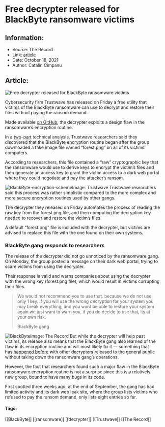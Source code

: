 # Free decrypter released for BlackByte ransomware victims
### 

## Information:
+ Source: The Record
+ Link: [article](https://therecord.media/free-decrypter-released-for-blackbyte-ransomware-victims/)
+ Date: October 18, 2021
+ Author: Catalin Cimpanu


## Article:
![Free decrypter released for BlackByte ransomware victims](https://therecord.media/wp-content/uploads/2021/10/uncloked-decrypt-encryption-lock.jpg)

Cybersecurity firm Trustwave has released on Friday a free utility that victims of the BlackByte ransomware can use to decrypt and restore their files without paying the ransom demand.


Made available [on GitHub](https://github.com/SpiderLabs/BlackByteDecryptor), the decrypter exploits a design flaw in the ransomware’s encryption routine.


In a [two](https://www.trustwave.com/en-us/resources/blogs/spiderlabs-blog/blackbyte-ransomware-pt-1-in-depth-analysis/)–[part](https://www.trustwave.com/en-us/resources/blogs/spiderlabs-blog/blackbyte-ransomware-pt-2-code-obfuscation-analysis/) technical analysis, Trustwave researchers said they discovered that the BlackByte encryption routine began after the group downloaded a fake image file named “forest.png” on all of its victims’ computers.


According to researchers, this file contained a “raw” cryptographic key that the ransomware would use to derive keys to encrypt the victim’s files and then generate an access key to grant the victim access to a dark web portal where they could negotiate and pay the attacker’s ransom.


![BlackByte-encryption-scheme](https://www-therecord.recfut.com/wp-content/uploads/2021/10/BlackByte-encryption-scheme.png)Image: Trustwave
Trustwave researchers said this process was rather simplistic compared to the more complex and more secure encryption routines used by other gangs.


The decrypter they released on Friday automates the process of reading the raw key from the forest.png file, and then computing the decryption key needed to recover and restore the victim’s files.


A default “forest.png” file is included with the decrypter, but victims are advised to replace this file with the one found on their own systems.


### BlackByte gang responds to researchers


The release of the decrypter did not go unnoticed by the ransomware gang. On Monday, the group posted a message on their dark web portal, trying to scare victims from using the decrypter.


Their response is valid and warns companies about using the decrypter with the wrong key (forest.png file), which would result in victims corrupting their files.



> We would not recommend you to use that. because we do not use only 1 key. if you will use the wrong decryption for your system you may break everything, and you wont be able to restore your system again.we just want to warn you, if you do decide to use that, its at your own risk. 
> 
> BlackByte gang


![BlackByte](https://www-therecord.recfut.com/wp-content/uploads/2021/10/BlackByte.png)Image: The Record
But while the decrypter will help past victims, its release also means that the BlackByte gang also learned of the flaw in its encryption routine and will most likely fix it — something that has [happened before](https://www.zdnet.com/article/free-decrypter-released-for-avaddon-ransomware-victims-aaand-its-gone/) with other decrypters released to the general public without taking down the ransomware gang’s operations.


However, the fact that researchers found such a major flaw in the BlackByte ransomware encryption routine is not a surprise since this is a relatively new group, bound to have many bugs in its code.


First spotted three weeks ago, at the end of September, the gang has had limited activity and its dark web leak site, where the group lists victims who refused to pay the ransom demand, only lists eight entries so far.








#### Tags:
[[BlackByte]] [[ransomware]] [[decrypter]] [[Trustwave]] [[The Record]]
